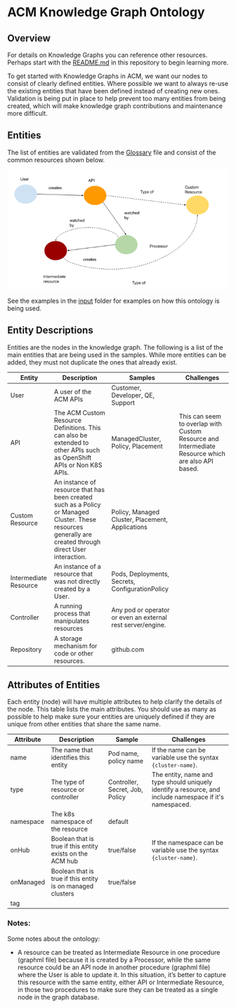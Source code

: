 # ACM Knowledge Graph Ontology

## Overview

For details on Knowledge Graphs you can reference other resources.  Perhaps
start with the [README.md](../README.md) in this repository to begin 
learning more.

To get started with Knowledge Graphs in ACM, we want our nodes to consist
of clearly defined entities.  Where possible we want to always re-use the
existing entities that have been defined instead of creating new ones.
Validation is being put in place to help prevent too many entities from
being created, which will make knowledge graph contributions and maintenance
more difficult.

## Entities

The list of entities are validated from the [Glossary](../glossary.txt) file
and consist of the common resources shown below.

![](./ontology.png)

See the examples in the [input](../input) folder for examples on how this
ontology is being used.

## Entity Descriptions

Entities are the nodes in the knowledge graph.  The following is a list of the
main entities that are being used in the samples.  While more entities can
be added, they must not duplicate the ones that already exist.

Entity | Description | Samples | Challenges 
---    | ---         | ---     | ---
User | A user of the ACM APIs | Customer, Developer, QE, Support | 
API | The ACM Custom Resource Definitions.  This can also be extended to other APIs such as OpenShift APIs or Non K8S APIs. | ManagedCluster, Policy, Placement | This can seem to overlap with Custom Resource and Intermediate Resource which are also API based. 
Custom Resource | An instance of resource that has been created such as a Policy or Managed Cluster. These resources generally are created through direct User interaction. | Policy, Managed Cluster, Placement, Applications | 
Intermediate Resource | An instance of a resource that was not directly created by a User. | Pods, Deployments, Secrets, ConfigurationPolicy | 
Controller | A running process that manipulates resources | Any pod or operator or even an external rest server/engine. | 
Repository | A storage mechanism for code or other resources. | github.com |

## Attributes of Entities

Each entity (node) will have multiple attributes to help clarify the details
of the node.  This table lists the main attributes.  You should use as many
as possible to help make sure your entities are uniquely defined if they
are unique from other entities that share the same name.

Attribute | Description | Sample | Challenges
---       | ---         | ---    | ---
name | The name that identifies this entity | Pod name, policy name | If the name can be variable use the syntax `{cluster-name}`.
type | The type of resource or controller | Controller, Secret, Job, Policy | The entity, name and type should uniquely identify a resource, and include namespace if it's namespaced.
namespace | The k8s namespace of the resource | default |
onHub | Boolean that is true if this entity exists on the ACM hub | true/false | If the namespace can be variable use the syntax `{cluster-name}`.
onManaged | Boolean that is true if this entity is on managed clusters | true/false |
tag | 

### Notes:

Some notes about the ontology:
- A resource can be treated as Intermediate Resource in one procedure 
(graphml file) because it is created by a Processor, while the same 
resource could be an API node in another procedure (graphml file) 
where the User is able to update it. In this situation, it’s better 
to capture this resource with the same entity, either API or 
Intermediate Resource, in those two procedures to make sure they 
can be treated as a single node in the graph database.
